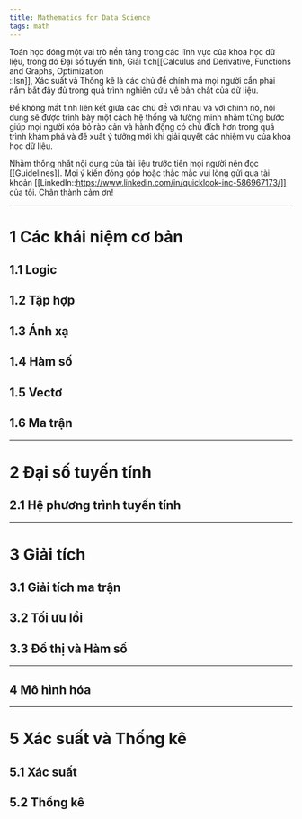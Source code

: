 ```yaml
---
title: Mathematics for Data Science
tags: math
---
```


Toán học đóng một vai trò nền tảng trong các lĩnh vực của khoa học dữ liệu, trong đó Đại số tuyến tính, Giải tích[[Calculus and Derivative, Functions and Graphs, Optimization<br/>::lsn]], Xác suất và Thống kê là các chủ đề chính mà mọi người cần phải nắm bắt đầy đủ trong quá trình nghiên cứu về bản chất của dữ liệu.

Để không mất tính liên kết giữa các chủ đề với nhau và với chính nó, nội dung sẽ được trình bày một cách hệ thống và tường minh nhằm từng bước giúp mọi người xóa bỏ rào cản và hành động có chủ đích hơn trong quá trình khám phá và đề xuất ý tưởng mới khi giải quyết các nhiệm vụ của khoa học dữ liệu.

Nhằm thống nhất nội dung của tài liệu trước tiên mọi người nên đọc [[Guidelines]]. Mọi ý kiến đóng góp hoặc thắc mắc vui lòng gửi qua tài khoản [[LinkedIn::https://www.linkedin.com/in/quicklook-inc-586967173/]] của tôi. Chân thành cảm ơn!

___

# 1 Các khái niệm cơ bản

## 1.1 Logic

## 1.2 Tập hợp

## 1.3 Ánh xạ

## 1.4 Hàm số

## 1.5 Vectơ

## 1.6 Ma trận

___

# 2 Đại số tuyến tính

## 2.1 Hệ phương trình tuyến tính

___

# 3 Giải tích

## 3.1 Giải tích ma trận

## 3.2 Tối ưu lồi

## 3.3 Đồ thị và Hàm số

___

## 4 Mô hình hóa

___

# 5 Xác suất và Thống kê

## 5.1 Xác suất

## 5.2 Thống kê


